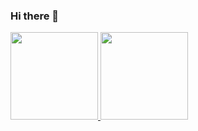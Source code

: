 ### Hi there 👋


<div>
  <a href="https://github.com/iuri-naturesa">
  <img height="140em" src="https://github-readme-stats.vercel.app/api?username=iuri-naturesa&show_icons=true&theme=synthwave&include_all_commits=true&count_private=true"/>
  <img height="140em" src="https://github-readme-stats.vercel.app/api/top-langs/?username=iuri-naturesa&layout=compact&langs_count=7&theme=synthwave"/>
</div>
<!--
**iuri-naturesa/iuri-naturesa** is a ✨ _special_ ✨ repository because its `README.md` (this file) appears on your GitHub profile.

Here are some ideas to get you started:

- 🔭 I’m currently working on ...
- 🌱 I’m currently learning ...
- 👯 I’m looking to collaborate on ...
- 🤔 I’m looking for help with ...
- 💬 Ask me about ...
- 📫 How to reach me: ...
- 😄 Pronouns: ...
- ⚡ Fun fact: ...
-->
